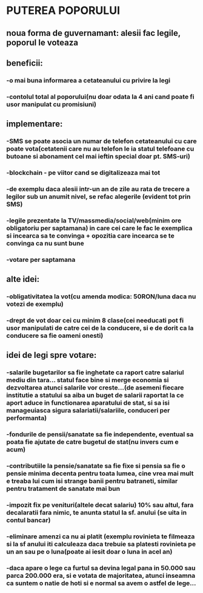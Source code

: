 # PUTEREA POPORULUI
## noua forma de guvernamant: alesii fac legile, poporul le voteaza

## beneficii:
### -o mai buna informarea a cetateanului cu privire la legi
### -contolul total al poporului(nu doar odata la 4 ani cand poate fi usor manipulat cu promisiuni)

## implementare: 
### -SMS se poate asocia un numar de telefon cetateanului cu care poate vota(cetatenii care nu au telefon le ia statul telefoane cu butoane si abonament cel mai ieftin special doar pt. SMS-uri)
### -blockchain - pe viitor cand se digitalizeaza mai tot
### -de exemplu daca alesii intr-un an de zile au rata de trecere a legilor sub un anumit nivel, se refac alegerile (evident tot prin SMS)
### -legile prezentate la TV/massmedia/social/web(minim ore obligatoriu per saptamana) in care cei care le fac le exemplica si incearca sa te convinga + opozitia care incearca se te convinga ca nu sunt bune
### -votare per saptamana

## alte idei:
### -obligativitatea la vot(cu amenda modica: 50RON/luna daca nu votezi de exemplu)
### -drept de vot doar cei cu minim 8 clase(cei needucati pot fi usor manipulati de catre cei de la conducere, si e de dorit ca la conducere sa fie oameni onesti)

## idei de legi spre votare:
### -salarile bugetarilor sa fie inghetate ca raport catre salariul mediu din tara... statul face bine si merge economia si dezvoltarea atunci salarile vor creste...(de asemeni fiecare institutie a statului sa aiba un buget de salarii raportat la ce aport aduce in functionarea aparatului de stat, si sa isi manageuiasca sigura salariatii/salariile, conduceri per performanta)
### -fondurile de pensii/sanatate sa fie independente, eventual sa poata fie ajutate de catre bugetul de stat(nu invers cum e acum)
### -contributiile la pensie/sanatate sa fie fixe si pensia sa fie o pensie minima decenta pentru toata lumea, cine vrea mai mult e treaba lui cum isi strange banii pentru batraneti, similar pentru tratament de sanatate mai bun
### -impozit fix pe venituri(altele decat salariu) 10% sau altul, fara decalaratii fara nimic, te anunta statul la sf. anului (se uita in contul bancar)
### -eliminare amenzi ca nu ai platit (exemplu rovinieta te filmeaza si la sf anului iti calculeaza daca trebuie sa platesti rovinieta pe un an sau pe o luna(poate ai iesit doar o luna in acel an)
### -daca apare o lege ca furtul sa devina legal pana in 50.000 sau parca 200.000 era, si e votata de majoritatea, atunci inseamna ca suntem o natie de hoti si e normal sa avem o astfel de lege...
